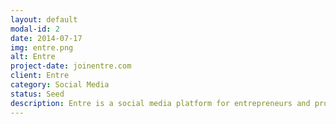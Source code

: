 ```yaml
---
layout: default
modal-id: 2
date: 2014-07-17
img: entre.png
alt: Entre
project-date: joinentre.com
client: Entre
category: Social Media
status: Seed
description: Entre is a social media platform for entrepreneurs and professionals.
---
```

